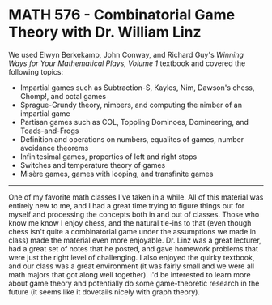 # MATH 576 - Combinatorial Game Theory with Dr. William Linz

We used Elwyn Berkekamp, John Conway, and Richard Guy's *Winning Ways for Your Mathematical Plays, Volume 1* textbook and covered the following topics:
- Impartial games such as Subtraction-S, Kayles, Nim, Dawson's chess, Chomp!, and octal games
- Sprague-Grundy theory, nimbers, and computing the nimber of an impartial game
- Partisan games such as COL, Toppling Dominoes, Domineering, and Toads-and-Frogs
- Definition and operations on numbers, equalites of games, number avoidance theorems
- Infinitesimal games, properties of left and right stops
- Switches and temperature theory of games
- Misère games, games with looping, and transfinite games

---

One of my favorite math classes I've taken in a while. All of this material was entirely new to me, and I had a great time trying to figure things out for myself and processing the concepts both in and out of classes. Those who know me know I enjoy chess, and the natural tie-ins to that (even though chess isn't quite a combinatorial game under the assumptions we made in class) made the material even more enjoyable. Dr. Linz was a great lecturer, had a great set of notes that he posted, and gave homework problems that were just the right level of challenging. I also enjoyed the quirky textbook, and our class was a great environment (it was fairly small and we were all math majors that got along well together). I'd be interested to learn more about game theory and potentially do some game-theoretic research in the future (it seems like it dovetails nicely with graph theory). 